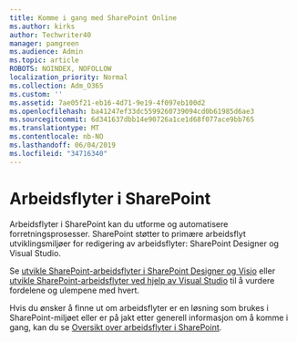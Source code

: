 ```yaml
---
title: Komme i gang med SharePoint Online
ms.author: kirks
author: Techwriter40
manager: pamgreen
ms.audience: Admin
ms.topic: article
ROBOTS: NOINDEX, NOFOLLOW
localization_priority: Normal
ms.collection: Adm_O365
ms.custom: ''
ms.assetid: 7ae05f21-eb16-4d71-9e19-4f097eb100d2
ms.openlocfilehash: ba41247ef33dc5599260739094cd0b61985d6ae3
ms.sourcegitcommit: 6d341637dbb14e90726a1ce1d68f077ace9bb765
ms.translationtype: MT
ms.contentlocale: nb-NO
ms.lasthandoff: 06/04/2019
ms.locfileid: "34716340"
---
```

# <a name="workflows-in-sharepoint"></a>Arbeidsflyter i SharePoint

Arbeidsflyter i SharePoint kan du utforme og automatisere forretningsprosesser. SharePoint støtter to primære arbeidsflyt utviklingsmiljøer for redigering av arbeidsflyter: SharePoint Designer og Visual Studio. 

Se [utvikle SharePoint-arbeidsflyter i SharePoint Designer og Visio](https://docs.microsoft.com/en-us/sharepoint/dev/general-development/develop-sharepoint-workflows-using-visual-studio) eller [utvikle SharePoint-arbeidsflyter ved hjelp av Visual Studio](https://docs.microsoft.com/en-us/sharepoint/dev/general-development/develop-sharepoint-workflows-using-visual-studio) til å vurdere fordelene og ulempene med hvert. 

Hvis du ønsker å finne ut om arbeidsflyter er en løsning som brukes i SharePoint-miljøet eller er på jakt etter generell informasjon om å komme i gang, kan du se [Oversikt over arbeidsflyter i SharePoint](https://docs.microsoft.com/en-us/sharepoint/dev/general-development/get-started-with-workflows-in-sharepoint#overview-of-workflows-in-sharepoint).